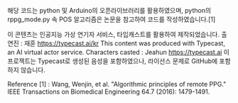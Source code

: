 해당 코드는 python 및 Arduino의 오픈라이브러리를 활용하였으며, python의 rppg_mode.py 속 POS 알고리즘은 논문을 참고하여 코드를 작성하였습니다.[1]


이 콘텐츠는 인공지능 가상 연기자 서비스, 타입캐스트를 활용하여 제작되었습니다.
출연진 : 재훈
https://typecast.ai/kr
This content was produced with Typecast, an AI virtual actor service.
Characters casted : Jeahun
https://typecast.ai
이 프로젝트는 Typecast로 생성된 음성을 포함하였으나, 라이선스 문제로 GitHub에 포함하지 않습니다.

Reference
[1] : Wang, Wenjin, et al. "Algorithmic principles of remote PPG." IEEE Transactions on Biomedical Engineering 64.7 (2016): 1479-1491.
